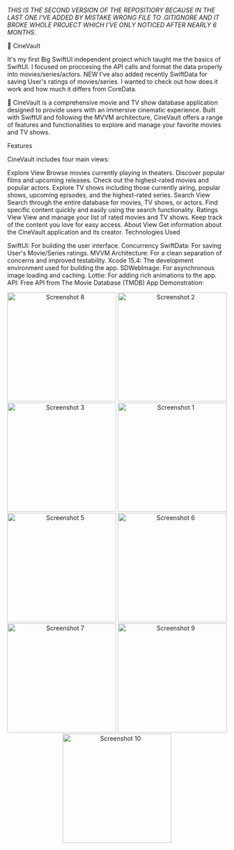 *THIS IS THE SECOND VERSION OF THE REPOSITIORY BECAUSE IN THE LAST ONE I'VE ADDED BY MISTAKE WRONG FILE TO .GITIGNORE AND IT BROKE WHOLE PROJECT WHICH I'VE ONLY NOTICED AFTER NEARLY 6 MONTHS.*

🍿 CineVault

It's my first Big SwiftUI independent project which taught me the basics of SwiftUI. I focused on proccesing the API calls and format the data properly into movies/series/actors. NEW I've also added recently SwiftData for saving User's ratings of movies/series. I wanted to check out how does it work and how much it differs from CoreData.

🍿 CineVault is a comprehensive movie and TV show database application designed to provide users with an immersive cinematic experience. Built with SwiftUI and following the MVVM architecture, CineVault offers a range of features and functionalities to explore and manage your favorite movies and TV shows.

Features

CineVault includes four main views:

Explore View
Browse movies currently playing in theaters.
Discover popular films and upcoming releases.
Check out the highest-rated movies and popular actors.
Explore TV shows including those currently airing, popular shows, upcoming episodes, and the highest-rated series.
Search View
Search through the entire database for movies, TV shows, or actors.
Find specific content quickly and easily using the search functionality.
Ratings View
View and manage your list of rated movies and TV shows.
Keep track of the content you love for easy access.
About View
Get information about the CineVault application and its creator.
Technologies Used

SwiftUI: For building the user interface.
Concurrency
SwiftData: For saving User's Movie/Series ratings.
MVVM Architecture: For a clean separation of concerns and improved testability.
Xcode 15.4: The development environment used for building the app.
SDWebImage: For asynchronous image loading and caching.
Lottie: For adding rich animations to the app.
API: Free API from The Movie Database (TMDB)
App Demonstration:

<div align="center">
  <img src="https://github.com/user-attachments/assets/add069c9-7f2d-4853-ad5a-aff535c0caea" alt="Screenshot 8" width="250"/>
  <img src="https://github.com/user-attachments/assets/05fbf585-b544-481f-a6be-bb5912ddb03d" alt="Screenshot 2" width="250"/>
  <img src="https://github.com/user-attachments/assets/f8fcaa13-100b-4201-8bea-e9d7adb3b77b" alt="Screenshot 3" width="250"/>
  <img src="https://github.com/user-attachments/assets/399f6255-fed3-43e4-a1b2-a5887f21a108" alt="Screenshot 1" width="250"/>
  <img src="https://github.com/user-attachments/assets/1bd6b94f-9ed2-4cc5-bd6b-bb705d214c40" alt="Screenshot 5" width="250"/>
  <img src="https://github.com/user-attachments/assets/a4ae1480-b05a-4718-86f0-be26b0f0e96a" alt="Screenshot 6" width="250"/>
  <img src="https://github.com/user-attachments/assets/2d6f2d8c-33bf-4d80-bdd1-76bc9f879ab0" alt="Screenshot 7" width="250"/>
  <img src="https://github.com/user-attachments/assets/b3124af5-b859-4311-8dda-2a36835b2678" alt="Screenshot 9" width="250"/>
  <img src="https://github.com/user-attachments/assets/7d7b098a-5ad3-4e91-baeb-5512799ce359" alt="Screenshot 10" width="250"/>
</div>
